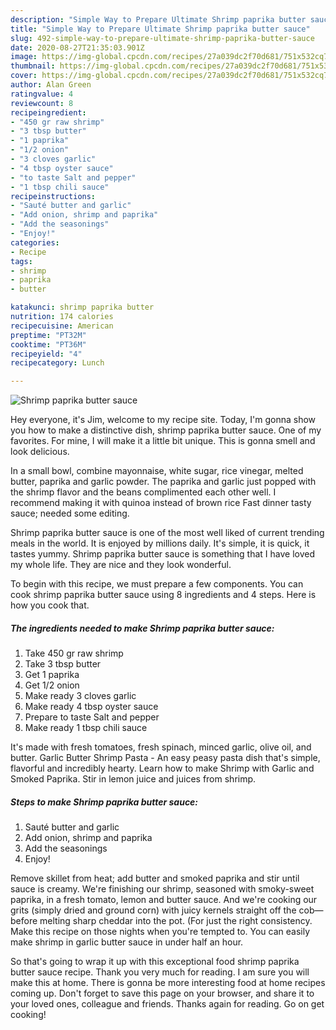 ```yaml
---
description: "Simple Way to Prepare Ultimate Shrimp paprika butter sauce"
title: "Simple Way to Prepare Ultimate Shrimp paprika butter sauce"
slug: 492-simple-way-to-prepare-ultimate-shrimp-paprika-butter-sauce
date: 2020-08-27T21:35:03.901Z
image: https://img-global.cpcdn.com/recipes/27a039dc2f70d681/751x532cq70/shrimp-paprika-butter-sauce-recipe-main-photo.jpg
thumbnail: https://img-global.cpcdn.com/recipes/27a039dc2f70d681/751x532cq70/shrimp-paprika-butter-sauce-recipe-main-photo.jpg
cover: https://img-global.cpcdn.com/recipes/27a039dc2f70d681/751x532cq70/shrimp-paprika-butter-sauce-recipe-main-photo.jpg
author: Alan Green
ratingvalue: 4
reviewcount: 8
recipeingredient:
- "450 gr raw shrimp"
- "3 tbsp butter"
- "1 paprika"
- "1/2 onion"
- "3 cloves garlic"
- "4 tbsp oyster sauce"
- "to taste Salt and pepper"
- "1 tbsp chili sauce"
recipeinstructions:
- "Sauté butter and garlic"
- "Add onion, shrimp and paprika"
- "Add the seasonings"
- "Enjoy!"
categories:
- Recipe
tags:
- shrimp
- paprika
- butter

katakunci: shrimp paprika butter 
nutrition: 174 calories
recipecuisine: American
preptime: "PT32M"
cooktime: "PT36M"
recipeyield: "4"
recipecategory: Lunch

---
```



![Shrimp paprika butter sauce](https://img-global.cpcdn.com/recipes/27a039dc2f70d681/751x532cq70/shrimp-paprika-butter-sauce-recipe-main-photo.jpg)

Hey everyone, it's Jim, welcome to my recipe site. Today, I'm gonna show you how to make a distinctive dish, shrimp paprika butter sauce. One of my favorites. For mine, I will make it a little bit unique. This is gonna smell and look delicious.

In a small bowl, combine mayonnaise, white sugar, rice vinegar, melted butter, paprika and garlic powder. The paprika and garlic just popped with the shrimp flavor and the beans complimented each other well. I recommend making it with quinoa instead of brown rice Fast dinner tasty sauce; needed some editing.

Shrimp paprika butter sauce is one of the most well liked of current trending meals in the world. It is enjoyed by millions daily. It's simple, it is quick, it tastes yummy. Shrimp paprika butter sauce is something that I have loved my whole life. They are nice and they look wonderful.


To begin with this recipe, we must prepare a few components. You can cook shrimp paprika butter sauce using 8 ingredients and 4 steps. Here is how you cook that.

<!--inarticleads1-->

##### The ingredients needed to make Shrimp paprika butter sauce:

1. Take 450 gr raw shrimp
1. Take 3 tbsp butter
1. Get 1 paprika
1. Get 1/2 onion
1. Make ready 3 cloves garlic
1. Make ready 4 tbsp oyster sauce
1. Prepare to taste Salt and pepper
1. Make ready 1 tbsp chili sauce


It&#39;s made with fresh tomatoes, fresh spinach, minced garlic, olive oil, and butter. Garlic Butter Shrimp Pasta - An easy peasy pasta dish that&#39;s simple, flavorful and incredibly hearty. Learn how to make Shrimp with Garlic and Smoked Paprika. Stir in lemon juice and juices from shrimp. 

<!--inarticleads2-->

##### Steps to make Shrimp paprika butter sauce:

1. Sauté butter and garlic
1. Add onion, shrimp and paprika
1. Add the seasonings
1. Enjoy!


Remove skillet from heat; add butter and smoked paprika and stir until sauce is creamy. We&#39;re finishing our shrimp, seasoned with smoky-sweet paprika, in a fresh tomato, lemon and butter sauce. And we&#39;re cooking our grits (simply dried and ground corn) with juicy kernels straight off the cob—before melting sharp cheddar into the pot. (For just the right consistency. Make this recipe on those nights when you&#39;re tempted to. You can easily make shrimp in garlic butter sauce in under half an hour. 

So that's going to wrap it up with this exceptional food shrimp paprika butter sauce recipe. Thank you very much for reading. I am sure you will make this at home. There is gonna be more interesting food at home recipes coming up. Don't forget to save this page on your browser, and share it to your loved ones, colleague and friends. Thanks again for reading. Go on get cooking!
